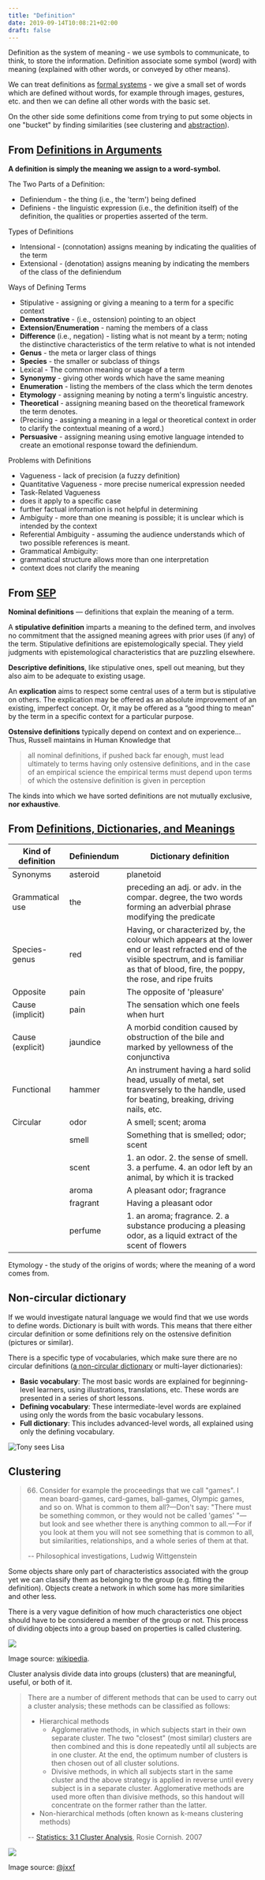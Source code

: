 ```yaml
---
title: "Definition"
date: 2019-09-14T10:08:21+02:00
draft: false
---
```


Definition as the system of meaning - we use symbols to communicate, to think, to store the information. Definition associate some symbol (word) with meaning (explained with other words, or conveyed by other means).

<!--more-->

We can treat definitions as [formal systems](/posts/formal-system) - we give a small set of words which are defined without words, for example through images, gestures, etc. and then we can define all other words with the basic set.

On the other side some definitions come from trying to put some objects in one "bucket" by finding similarities (see clustering and [abstraction](/posts/abstraction)).

## From [Definitions in Arguments](http://www.mesacc.edu/~barsp59601/text/103/notes/5.html)

**A definition is simply the meaning we assign to a word-symbol.**

The Two Parts of a Definition:

- Definiendum - the thing (i.e., the 'term') being defined
- Definiens - the linguistic expression (i.e., the definition itself) of the definition, the qualities or properties asserted of the term.

Types of Definitions

- Intensional - (connotation) assigns meaning by indicating the qualities of the term
- Extensional - (denotation) assigns meaning by indicating the members of the class of the definiendum

Ways of Defining Terms

- Stipulative - assigning or giving a meaning to a term for a specific context
 - **Demonstrative** - (i.e., ostension) pointing to an object
 - **Extension/Enumeration** - naming the members of a class
 - **Difference** (i.e., negation) - listing what is not meant by a term; noting the distinctive characteristics of the term relative to what is not intended
 - **Genus** - the meta or larger class of things
 - **Species** - the smaller or subclass of things
- Lexical - The common meaning or usage of a term
 - **Synonymy** - giving other words which have the same meaning
 - **Enumeration** - listing the members of the class which the term denotes
 - **Etymology** - assigning meaning by noting a term's linguistic ancestry.
- **Theoretical** - assigning meaning based on the theoretical framework the term denotes.
- (Precising - assigning a meaning in a legal or theoretical context in order to clarify the contextual meaning of a word.)
- **Persuasive** - assigning meaning using emotive language intended to create an emotional response toward the definiendum.

Problems with Definitions

- Vagueness - lack of precision (a fuzzy definition)
 - Quantitative Vagueness - more precise numerical expression needed
 - Task-Related Vagueness
 - does it apply to a specific case
 - further factual information is not helpful in determining
- Ambiguity - more than one meaning is possible; it is unclear which is intended by the context
 - Referential Ambiguity - assuming the audience understands which of two possible references is meant.
 - Grammatical Ambiguity:
 - grammatical structure allows more than one interpretation
 - context does not clarify the meaning

## From [SEP](https://plato.stanford.edu/entries/definitions/)

**Nominal definitions** — definitions that explain the meaning of a term.

A **stipulative definition** imparts a meaning to the defined term, and involves no commitment that the assigned meaning agrees with prior uses (if any) of the term. Stipulative definitions are epistemologically special. They yield judgments with epistemological characteristics that are puzzling elsewhere.

**Descriptive definitions**, like stipulative ones, spell out meaning, but they also aim to be adequate to existing usage.

An **explication** aims to respect some central uses of a term but is stipulative on others. The explication may be offered as an absolute improvement of an existing, imperfect concept. Or, it may be offered as a “good thing to mean” by the term in a specific context for a particular purpose.

**Ostensive definitions** typically depend on context and on experience... Thus, Russell maintains in Human Knowledge that

> all nominal definitions, if pushed back far enough, must lead ultimately to terms having only ostensive definitions, and in the case of an empirical science the empirical terms must depend upon terms of which the ostensive definition is given in perception

The kinds into which we have sorted definitions are not mutually exclusive, **nor exhaustive**.

## From [Definitions, Dictionaries, and Meanings](https://www.sfu.ca/~swartz/definitions.htm)

| Kind of definition | Definiendum | Dictionary definition |
| ------------------ | ----------- | --------------------------------------------------------------------------------------------------------------------------------------------------------------------------------------------------- |
| Synonyms | asteroid | planetoid |
| Grammatical use | the | preceding an adj. or adv. in the compar. degree, the two words forming an adverbial phrase modifying the predicate |
| Species-genus | red | Having, or characterized by, the colour which appears at the lower end or least refracted end of the visible spectrum, and is familiar as that of blood, fire, the poppy, the rose, and ripe fruits |
| Opposite | pain | The opposite of 'pleasure' |
| Cause (implicit) | pain | The sensation which one feels when hurt |
| Cause (explicit) | jaundice | A morbid condition caused by obstruction of the bile and marked by yellowness of the conjunctiva |
| Functional | hammer | An instrument having a hard solid head, usually of metal, set transversely to the handle, used for beating, breaking, driving nails, etc. |
| Circular | odor | A smell; scent; aroma |
| | smell | Something that is smelled; odor; scent |
| | scent | 1. an odor. 2. the sense of smell. 3. a perfume. 4. an odor left by an animal, by which it is tracked |
| | aroma | A pleasant odor; fragrance |
| | fragrant | Having a pleasant odor |
| | perfume | 1. an aroma; fragrance. 2. a substance producing a pleasing odor, as a liquid extract of the scent of flowers |

Etymology - the study of the origins of words; where the meaning of a word comes from.

## Non-circular dictionary

If we would investigate natural language we would find that we use words to define words. Dictionary is built with words. This means that there either circular definition or some definitions rely on the ostensive definition (pictures or similar).

There is a specific type of vocabularies, which make sure there are no circular definitions ([a non-circular dictionary](http://learnthesewordsfirst.com/about/what-is-a-multi-layer-dictionary.html) or multi-layer dictionaries):

- **Basic vocabulary**: The most basic words are explained for beginning-level learners, using illustrations, translations, etc. These words are presented in a series of short lessons.
- **Defining vocabulary**: These intermediate-level words are explained using only the words from the basic vocabulary lessons.
- **Full dictionary**: This includes advanced-level words, all explained using only the defining vocabulary.

![Tony sees Lisa](./learnthesewordsfirst.png)

## Clustering

> 66. Consider for example the proceedings that we call "games". I mean board-games, card-games, ball-games, Olympic games, and so on. What is common to them all?—Don't say: "There must be something common, or they would not be called 'games' "—but look and see whether there is anything common to all.—For if you look at them you will not see something that is common to all, but similarities, relationships, and a whole series of them at that.
>
> -- Philosophical investigations, Ludwig Wittgenstein

Some objects share only part of characteristics associated with the group yet we can classify them as belonging to the group (e.g. fitting the definition). Objects create a network in which some has more similarities and other less.

There is a very vague definition of how much characteristics one object should have to be considered a member of the group or not. This process of dividing objects into a group based on properties is called clustering.

![](./density-data.svg)

Image source: [wikipedia](https://en.wikipedia.org/wiki/Cluster_analysis#/media/File:EM-density-data.svg).

Cluster analysis divide data into groups (clusters) that are meaningful, useful, or both of it.

> There are a number of different methods that can be used to carry out a cluster analysis; these methods can be classified as follows:
>
> - Hierarchical methods
>   - Agglomerative methods, in which subjects start in their own separate cluster. The two "closest" (most similar) clusters are then combined and this is done repeatedly until all subjects are in one cluster. At the end, the optimum number of clusters is then chosen out of all cluster solutions.
>   - Divisive methods, in which all subjects start in the same cluster and the above strategy is applied in reverse until every subject is in a separate cluster. Agglomerative methods are used more often than divisive methods, so this handout will concentrate on the former rather than the latter.
> - Non-hierarchical methods (often known as k-means clustering methods)
>
> -- [Statistics: 3.1 Cluster Analysis](http://www.statstutor.ac.uk/resources/uploaded/clusteranalysis.pdf), Rosie Cornish. 2007

![](.how-people-interpret-probabilistic-words.png)

Image source: [@jxxf](https://twitter.com/jxxf/status/1149837396847947776)

